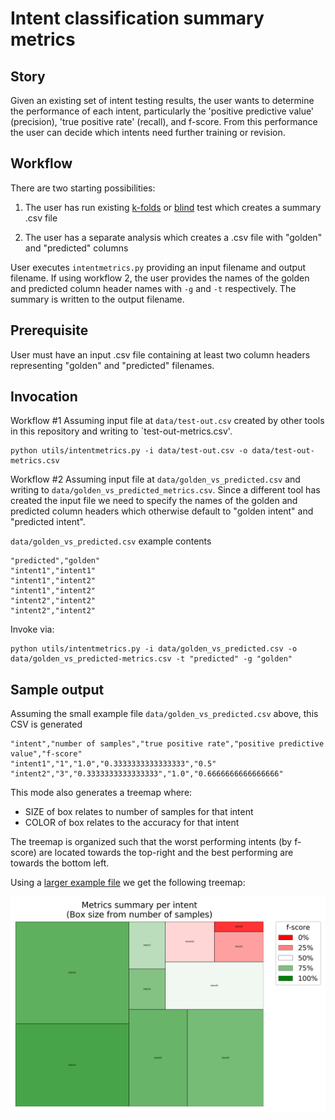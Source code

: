 # Intent classification summary metrics

## Story
Given an existing set of intent testing results, the user wants to determine the performance of each intent, particularly the 'positive predictive value' (precision), 'true positive rate' (recall), and f-score.  From this performance the user can decide which intents need further training or revision.

## Workflow
There are two starting possibilities:

1) The user has run existing [k-folds](kfold.md) or [blind](blind.md) test which creates a summary .csv file

2) The user has a separate analysis which creates a .csv file with "golden" and "predicted" columns

User executes `intentmetrics.py` providing an input filename and output filename.  If using workflow 2, the user provides the names of the golden and predicted column header names with `-g` and `-t` respectively.
The summary is written to the output filename.

## Prerequisite
User must have an input .csv file containing at least two column headers representing "golden" and "predicted" filenames.

## Invocation
Workflow #1
Assuming input file at `data/test-out.csv` created by other tools in this repository and writing to `test-out-metrics.csv'.

```
python utils/intentmetrics.py -i data/test-out.csv -o data/test-out-metrics.csv
```

Workflow #2
Assuming input file at `data/golden_vs_predicted.csv` and writing to `data/golden_vs_predicted_metrics.csv`.  Since a different tool has created the input file we need to specify the names of the golden and predicted column headers which otherwise default to "golden intent" and "predicted intent".


`data/golden_vs_predicted.csv` example contents

```
"predicted","golden"
"intent1","intent1"
"intent1","intent2"
"intent1","intent2"
"intent2","intent2"
"intent2","intent2"
```

Invoke via:
```
python utils/intentmetrics.py -i data/golden_vs_predicted.csv -o data/golden_vs_predicted-metrics.csv -t "predicted" -g "golden"
```

## Sample output
Assuming the small example file `data/golden_vs_predicted.csv` above, this CSV is generated
```
"intent","number of samples","true positive rate","positive predictive value","f-score"
"intent1","1","1.0","0.3333333333333333","0.5"
"intent2","3","0.3333333333333333","1.0","0.6666666666666666"
```

This mode also generates a treemap where:
* SIZE of box relates to number of samples for that intent
* COLOR of box relates to the accuracy for that intent

The treemap is organized such that the worst performing intents (by f-score) are located towards the top-right and the best performing are towards the bottom left.

Using a [larger example file](../resources/example-kfold-test-out-union.csv) we get the following treemap:

![Example treemap](../resources/treemap.png)
